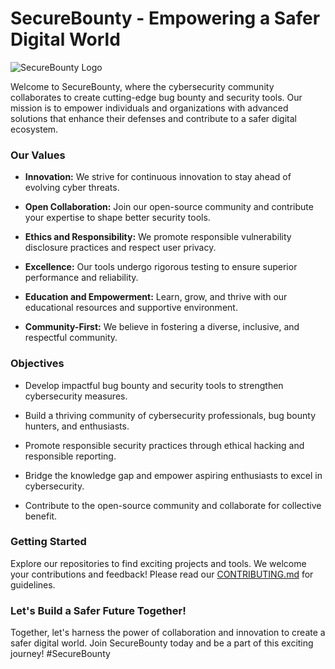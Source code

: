 # SecureBounty - Empowering a Safer Digital World

![SecureBounty Logo]([https://drive.google.com/file/d/1qSYF8vQFB0e0uJXHFEkbJdpQLXe7oqf7/view?usp=sharing](https://lh3.googleusercontent.com/fife/AKsag4NWrs0qJBYytFysDd1F45k4pHKhqh8pOU4L27MC_AQHNLQvf5DOkx1QEJpebkdHiEBC_pCSK7rTj3sWqqwWDdavh1J4_Co-lK-8422ZoRZlzyepmeR8zekZF5QruEjiUt-gkA3v50jLcjF96Ulr7mF2w9UxBB0X12neoE7wgAltxh0sfOpjJMN3g8CHESos_hbDEHWSiTHIWIFsnYll0bLdkNh4yZO_DuG2DDLmn-VGPF9UuSnlbTE1ZYWZFPTNykQygji7gU5_COmGdKd2hn8Goj3zqsSB81P1itIv7p5yqWTSoPMVafhGcRNNx5apxTBI0yS5J6uPSXeL8aQGfOm1rUiI54ylYnQymteZDV2ht472fnCLnq-GPGeMEo0HMK40h3OzzbDY2kSIDoJOwA6SmPZX6qvuE1ntAr_V_LE3ykizU4F0Xnh2YHn_NIHc_rzjh0kECCpdAwm3_QOIpTReGTUInoW-NZSvQ2MQ-CIZjvJhJ00Wgw5zJUrA2qpmq9ezD3T3be1W0NRH2vFwfqKrZMNrtnQrBpprA8nuHdWmgkYS75XtYFM7gPLBD_jsUjNdqLLYMnnHG__ioHiVfQ38HJomF7qiwp2lboH37-QD9eNGmrEO5KjkNB-ct6W1BnaOK8OusqALR2lVTXCvB4eQRgTN_ifZsuKlbkjrrrDbKPG53bKxPfkhdmCYIvv5y97nUFPzcj4yHuOGzU0lSK0d2WzqYk9kOv11EZgXzXx5nGEGrGYaU8Tp-ihr75EsqKCpqk0jczfbSOhUY5e5dPQ6glOfITnNFSL7JKDxf6XNrbESz6k025hfPj7XW8HPsz4dfP1kaCt-gyvbK8BLrn1ZEtEsBumiOSS_bZa0col2dz4EoJ4HHaQIHFM8fso363R23HK_CzQZCzv0u_kWGMyjbDjLopAFLC9z-Nl1CPwHv4sgD9SvOcAJhx9HCo-QCERuAfPlq_H1mfSTCcmTItZwW2sF_CkF3j7AXWFu_F9uDpd3nlLdIQM3NjkRN50YdZFZJofuNcLbdemGMv1zvT6hw8dBemXJUJe1TSL_wJqyNsmFIdGLf4PzM2YbFsOkn9YR0ubL3hA6dsQI8f2yQ8i2UvXNqzGJKhMhoFZ8Wlak_iRr2QyQmNM8iXwM-HmF3hXLLNLk8oB9T_w3lfFvzgXsqSx-x9VHIH-xeJGFYoDeq-rWzwy5bUjwGQcZWV6PrB_t5fbtJ5h8zuegO95UVfj2kytXHuZr0HBtjGJxYd1_e5Dgo-i-PTXZRFgc5Ti72nw3hLd2biBYQTk2x-XCEF_qTOlLP7SAAtYW-zA9KcOb4QBs42W40jykdzW1zQjXNvszFyTV0S1hQHghD3qrw9-XlQ9_-8JTObDSqcjl7aRTc78kXHWyBzgl1xdhWaU5dKQa-cnzVgx992rhhuOHi_BOSHc1FD7tQVempByO709zMP6u3EKw2fmG6jvd062w1YCZkkm8aMJ1UF89pLYO47P4guFYZiGCrMFNTH1p8ZPjT0zNxhn5wlgpIuV8331_XvQmeQ=w1865-h961))

Welcome to SecureBounty, where the cybersecurity community collaborates to create cutting-edge bug bounty and security tools. Our mission is to empower individuals and organizations with advanced solutions that enhance their defenses and contribute to a safer digital ecosystem.

### Our Values

- **Innovation:** We strive for continuous innovation to stay ahead of evolving cyber threats.

- **Open Collaboration:** Join our open-source community and contribute your expertise to shape better security tools.

- **Ethics and Responsibility:** We promote responsible vulnerability disclosure practices and respect user privacy.

- **Excellence:** Our tools undergo rigorous testing to ensure superior performance and reliability.

- **Education and Empowerment:** Learn, grow, and thrive with our educational resources and supportive environment.

- **Community-First:** We believe in fostering a diverse, inclusive, and respectful community.

### Objectives

- Develop impactful bug bounty and security tools to strengthen cybersecurity measures.

- Build a thriving community of cybersecurity professionals, bug bounty hunters, and enthusiasts.

- Promote responsible security practices through ethical hacking and responsible reporting.

- Bridge the knowledge gap and empower aspiring enthusiasts to excel in cybersecurity.

- Contribute to the open-source community and collaborate for collective benefit.

### Getting Started

Explore our repositories to find exciting projects and tools. We welcome your contributions and feedback! Please read our [CONTRIBUTING.md](https://github.com/SecureBounty/CONTRIBUTING.md) for guidelines.

### Let's Build a Safer Future Together!

Together, let's harness the power of collaboration and innovation to create a safer digital world. Join SecureBounty today and be a part of this exciting journey! #SecureBounty
